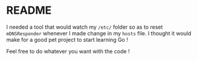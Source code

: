# README

I needed a tool that would watch my `/etc/` folder so as to reset `mDNSResponder` whenever I made change in my `hosts` file. I thought it would make for a good pet project to start learning Go !

Feel free to do whatever you want with the code !

